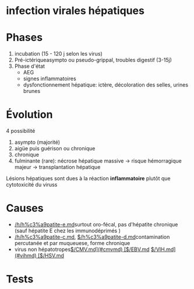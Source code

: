 # infection virales hépatiques




# Phases


1. incubation (15 - 120 j selon les virus) 
2. Pré-ictériqueasympto ou pseudo-grippal, troubles digestif (3-15j) 
1. Phase d'état 
    - AEG 
    - signes inflammatoires 
    - dysfonctionnement hépatique: ictère, décoloration des selles, urines brunes 


# Évolution


4 possibilité 

1. asympto (majorité) 
2. aigüe puis guérison ou chronique 
3. chronique 
4. fulminante (rare): nécrose hépatique massive -> risque hémorragique majeur -> transplantation hépatique 

Lésions hépatiques sont dues à la réaction **inflammatoire** plutôt que cytotoxicité du viruss 


# Causes

- [$/h%c3%a9patite-a.md](#hc3a9patite-amd) et [$/h%c3%a9patite-e.md](#hc3a9patite-emd)surtout oro-fécal, pas d'hépatite chronique (sauf hépatite E chez les immunodéprimés )
- [$/h%c3%a9patite-b.md](#hc3a9patite-bmd), [$/h%c3%a9patite-c.md](#hc3a9patite-cmd), [$/h%c3%a9patite-d.md](#hc3a9patite-dmd)contamination percutanée et par muqueuese, forme chronique
- virus non hépatotropes[$/CMV.md](#cmvmd) [$/EBV.md](#ebvmd)  [$/VIH.md](#vihmd) [$/HSV.md](#hsvmd)


# Tests




